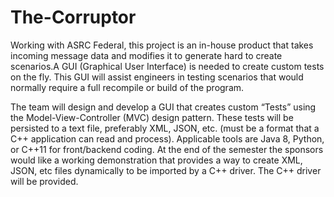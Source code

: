 # The-Corruptor
Working with ASRC Federal, this project is an in-house product that takes incoming message data and modifies it to generate hard to create scenarios.A GUI (Graphical User Interface) is needed to create custom tests on the fly. This GUI will assist engineers in testing scenarios that would normally require a full recompile or build of the program.

The team will design and develop a GUI that creates custom “Tests” using the Model-View-Controller (MVC) design pattern. These tests will be persisted to a text file, preferably XML, JSON, etc. (must be a format that a C++ application can read and process). Applicable tools are Java 8, Python, or C++11 for front/backend coding. At the end of the semester the sponsors would like a working demonstration that provides a way to create XML, JSON, etc files dynamically to be imported by a C++ driver. The C++ driver will be provided.
